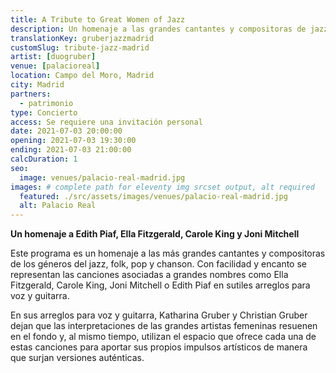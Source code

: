 ```yaml
---
title: A Tribute to Great Women of Jazz
description: Un homenaje a las grandes cantantes y compositoras de jazz, folk, pop y chanson. Concierto en Madrid
translationKey: gruberjazzmadrid
customSlug: tribute-jazz-madrid
artist: [duogruber]
venue: [palacioreal]
location: Campo del Moro, Madrid
city: Madrid
partners:
  - patrimonio
type: Concierto
access: Se requiere una invitación personal
date: 2021-07-03 20:00:00
opening: 2021-07-03 19:30:00
ending: 2021-07-03 21:00:00
calcDuration: 1
seo:
  image: venues/palacio-real-madrid.jpg
images: # complete path for eleventy img srcset output, alt required
  featured: ./src/assets/images/venues/palacio-real-madrid.jpg
  alt: Palacio Real
---
```


**Un homenaje a Edith Piaf, Ella Fitzgerald, Carole King y Joni Mitchell**

Este programa es un homenaje a las más grandes cantantes y compositoras de los géneros del jazz, folk, pop y chanson. Con facilidad y encanto se representan las canciones asociadas a grandes nombres como Ella Fitzgerald, Carole King, Joni Mitchell o Edith Piaf en sutiles arreglos para voz y guitarra.

En sus arreglos para voz y guitarra, Katharina Gruber y Christian Gruber dejan que las interpretaciones de las grandes artistas femeninas resuenen en el fondo y, al mismo tiempo, utilizan el espacio que ofrece cada una de estas canciones para aportar sus propios impulsos artísticos de manera que surjan versiones auténticas.
